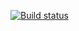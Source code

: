[![Build status](https://ci.appveyor.com/api/projects/status/7qk3gm7jf8qjeo2e/branch/main?svg=true)](https://ci.appveyor.com/project/Pr0901/2dz5-1/branch/main)
